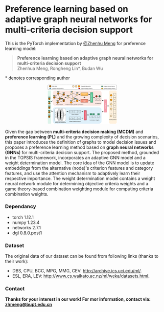 # Preference learning based on adaptive graph neural networks for multi-criteria decision support

 This is the PyTorch implementation by <a href='https://github.com/nunu1995'>@Zhenhu Meng</a> for preference learning model:

 >**Preference learning based on adaptive graph neural networks for multi-criteria decision support**  
 >Zhenhua Meng, Rongheng Lin*, Budan Wu


\* denotes corresponding author
<p align="center">
<img src="PL_GNNs_MCDM.png" alt="PLGNNsMCDM" width="45%">
</p>

Given the gap between **multi-criteria decision making (MCDM)** and **preference learning (PL)** and the growing complexity of decision scenarios, this paper introduces the definition of graphs to model decision issues and proposes a preference learning method based on **graph neural networks (GNNs)** for multi-criteria decision support. The proposed method, grounded in the TOPSIS framework, incorporates an adaptive GNN model and a weight determination model. The core idea of the GNN model is to update embeddings from the alternative (node)'s criterion features and category features, and use the attention mechanism to adaptively learn their respective importance. The weight determination model contains a weight neural network module for determining objective criteria weights and a game theory-based combination weighting module for computing criteria combination weights.

### Dependancy
- torch 1.12.1
- numpy 1.23.4
- networks 2.7.1
- dgl 0.8.0.post1

### Dataset
The original data of our dataset can be found from following links (thanks to their work):
- DBS, CPU, BCC, MPG, MMG, CEV: http://archive.ics.uci.edu/ml/.
- ESL, ERA, LEV: http://www.cs.waikato.ac.nz/ml/weka/datasets.html.

### Contact
**Thanks for your interest in our work! For mor information, contact via: zhmeng@bupt.edu.cn**
